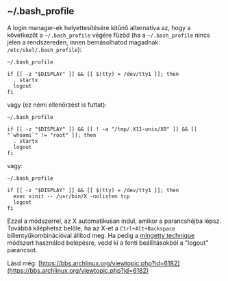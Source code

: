 ## ~/.bash_profile

A login manager-ek helyettesítésére kitűnő alternatíva az, hogy a következőt a `~/.bash_profile` végére fűzöd (ha a `~/.bash_profile` nincs jelen a rendszereden, innen bemásolhatod magadnak: `/etc/skel/.bash_profile`):

 `~/.bash_profile` 

```
if [[ -z "$DISPLAY" ]] && [[ $(tty) = /dev/tty1 ]]; then
  . startx
  logout
fi

```

vagy (ez némi ellenőrzést is futtat):

 `~/.bash_profile` 

```
if [[ -z "$DISPLAY" ]] && [[ ! -a "/tmp/.X11-unix/X0" ]] && [[ "`whoami`" != "root" ]]; then
  . startx
  logout
fi

```

vagy:

 `~/.bash_profile` 

```
if [[ -z "$DISPLAY" ]] && [[ $(tty) = /dev/tty1 ]]; then
  exec xinit -- /usr/bin/X -nolisten tcp
  logout
fi

```

Ezzel a módszerrel, az X automatikusan indul, amikor a parancshéjba lépsz. Továbbá kiléphetsz belőle, ha az X-et a `Ctrl+Alt+Backspace` billentyűkombinációval állítod meg. Ha pedig a [mingetty technique](/index.php/Automatic_login_to_virtual_console#Using_mingetty "Automatic login to virtual console") módszert használod belépésre, vedd ki a fenti beállításokból a "logout" parancsot.

Lásd még: [https://bbs.archlinux.org/viewtopic.php?id=6182](https://bbs.archlinux.org/viewtopic.php?id=6182)